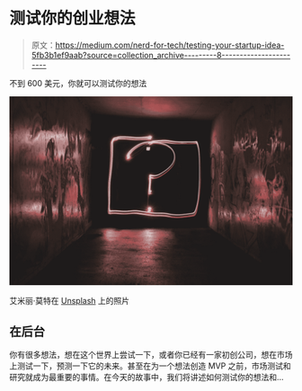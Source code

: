 # 测试你的创业想法

> 原文：<https://medium.com/nerd-for-tech/testing-your-startup-idea-5fb3b1ef9aab?source=collection_archive---------8----------------------->

不到 600 美元，你就可以测试你的想法

![](img/5e913a9f1ce2aec372aa7f78ecef3dd3.png)

艾米丽·莫特在 [Unsplash](https://unsplash.com?utm_source=medium&utm_medium=referral) 上的照片

## 在后台

你有很多想法，想在这个世界上尝试一下，或者你已经有一家初创公司，想在市场上测试一下，预测一下它的未来。甚至在为一个想法创造 MVP 之前，市场测试和研究就成为最重要的事情。在今天的故事中，我们将讲述如何测试你的想法和…